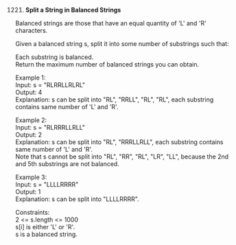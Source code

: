 1221. **Split a String in Balanced Strings**

Balanced strings are those that have an equal quantity of 'L' and 'R' characters.<br>

Given a balanced string s, split it into some number of substrings such that:<br>

Each substring is balanced.<br>
Return the maximum number of balanced strings you can obtain.<br>

 

Example 1:<br>
Input: s = "RLRRLLRLRL"<br>
Output: 4<br>
Explanation: s can be split into "RL", "RRLL", "RL", "RL", each substring contains same number of 'L' and 'R'.<br>

Example 2:<br>
Input: s = "RLRRRLLRLL"<br>
Output: 2<br>
Explanation: s can be split into "RL", "RRRLLRLL", each substring contains same number of 'L' and 'R'.<br>
Note that s cannot be split into "RL", "RR", "RL", "LR", "LL", because the 2nd and 5th substrings are not balanced.<br>

Example 3:<br>
Input: s = "LLLLRRRR"<br>
Output: 1<br>
Explanation: s can be split into "LLLLRRRR".<br>

Constraints:<br>
2 <= s.length <= 1000<br>
s[i] is either 'L' or 'R'.<br>
s is a balanced string.
